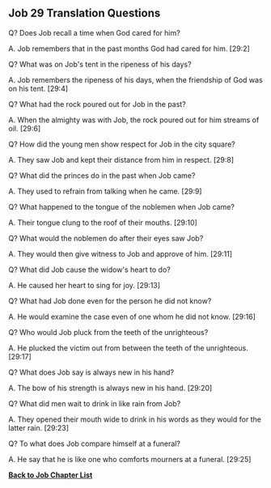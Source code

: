 ## Job 29 Translation Questions ##

Q? Does Job recall a time when God cared for him?

A. Job remembers that in the past months God had cared for him. [29:2]

Q? What was on Job's tent in the ripeness of his days?

A. Job remembers the ripeness of his days, when the friendship of God was on his tent. [29:4]

Q? What had the rock poured out for Job in the past?

A. When the almighty was with Job, the rock poured out for him streams of oil. [29:6]

Q? How did the young men show respect for Job in the city square?

A. They saw Job and kept their distance from him in respect. [29:8]

Q? What did the princes do in the past when Job came?

A. They used to refrain from talking when he came. [29:9]

Q? What happened to the tongue of the noblemen when Job came?

A. Their tongue clung to the roof of their mouths. [29:10]

Q? What would the noblemen do after their eyes saw Job?

A. They would then give witness to Job and approve of him. [29:11]

Q? What did Job cause the widow's heart to do?

A. He caused her heart to sing for joy. [29:13]

Q? What had Job done even for the person he did not know?

A. He would examine the case even of one whom he did not know. [29:16]

Q? Who would Job pluck from the teeth of the unrighteous?

A. He plucked the victim out from between the teeth of the unrighteous. [29:17]

Q? What does Job say is always new in his hand?

A. The bow of his strength is always new in his hand. [29:20]

Q? What did men wait to drink in like rain from Job?

A. They opened their mouth wide to drink in his words as they would for the latter rain. [29:23]

Q? To what does Job compare himself at a funeral?

A. He say that he is like one who comforts mourners at a funeral. [29:25]

__[Back to Job Chapter List](./)__

